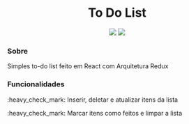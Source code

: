 <h1 align="center">To Do List</h1>
<p align="center"><img src="https://img.shields.io/badge/react-%2320232a.svg?style=for-the-badge&logo=react&logoColor=%2361DAFB" /> <img src="https://img.shields.io/badge/redux-%23593d88.svg?style=for-the-badge&logo=redux&logoColor=white" /></p>

<h3>Sobre</h3>
<p>Simples to-do list feito em React com Arquitetura Redux</p>

<h3>Funcionalidades</h3>
<p>:heavy_check_mark: Inserir, deletar e atualizar itens da lista</p>
<p>:heavy_check_mark: Marcar itens como feitos e limpar a lista</p>
